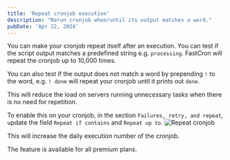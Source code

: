 ```yaml
---
title: 'Repeat cronjob execution'
description: "Rerun cronjob when/until its output matches a word."
pubDate: 'Apr 22, 2024'
---
```


You can make your cronjob repeat itself after an execution.
You can test if the script output matches a predefined string e.g. `processing`.
FastCron will repeat the cronjob up to 10,000 times.

You can also test if the output does not match a word by prepending `!` to the word, e.g. `! done` will repeat your cronjob until it prints out `done`.

This will reduce the load on servers running unnecessary tasks when there is no need for repetition.

To enable this on your cronjob, in the section `Failures, retry, and repeat`, update the field `Repeat if contains` and `Repeat up to`.
![Repeat cronjob](/screenshots/repeat.png)

This will increase the daily execution number of the cronjob.

The feature is available for all premium plans.
